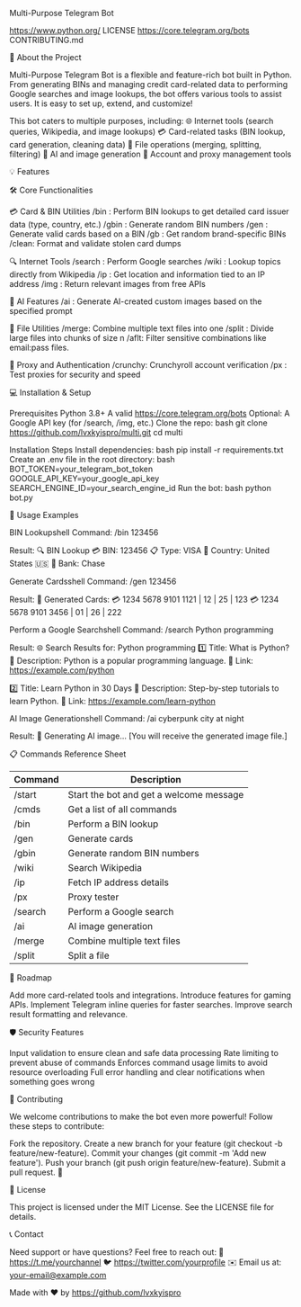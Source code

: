  Multi-Purpose Telegram Bot


https://www.python.org/
LICENSE
https://core.telegram.org/bots
CONTRIBUTING.md

🚀 About the Project

Multi-Purpose Telegram Bot is a flexible and feature-rich bot built in Python. From generating BINs and managing credit card-related data to performing Google searches and image lookups, the bot offers various tools to assist users. It is easy to set up, extend, and customize!

This bot caters to multiple purposes, including:
🌐 Internet tools (search queries, Wikipedia, and image lookups)
💳 Card-related tasks (BIN lookup, card generation, cleaning data)
📁 File operations (merging, splitting, filtering)
🎨 AI and image generation
📡 Account and proxy management tools

💡 Features

🛠️ Core Functionalities

💳 Card & BIN Utilities
/bin : Perform BIN lookups to get detailed card issuer data (type, country, etc.)
/gbin : Generate random BIN numbers
/gen : Generate valid cards based on a BIN
/gb  : Get random brand-specific BINs
/clean: Format and validate stolen card dumps

🔍 Internet Tools
/search : Perform Google searches
/wiki : Lookup topics directly from Wikipedia
/ip : Get location and information tied to an IP address
/img : Return relevant images from free APIs

🎨 AI Features
/ai : Generate AI-created custom images based on the specified prompt

📁 File Utilities
/merge: Combine multiple text files into one
/split : Divide large files into chunks of size n
/aflt: Filter sensitive combinations like email:pass files.

🔐 Proxy and Authentication
/crunchy: Crunchyroll account verification
/px : Test proxies for security and speed

💻 Installation & Setup

Prerequisites
Python 3.8+
A valid https://core.telegram.org/bots
Optional: A Google API key (for /search, /img, etc.)
Clone the repo:
 bash
  git clone https://github.com/lvxkyispro/multi.git
  cd multi
  
Installation Steps
Install dependencies:
  bash
   pip install -r requirements.txt
   Create an .env file in the root directory:
  bash
   BOT_TOKEN=your_telegram_bot_token
   GOOGLE_API_KEY=your_google_api_key
   SEARCH_ENGINE_ID=your_search_engine_id
   Run the bot:
  bash
   python bot.py
   
🔨 Usage Examples

BIN Lookupshell
Command:
/bin 123456

Result:
🔍 BIN Lookup
💳 BIN: 123456
📋 Type: VISA
📍 Country: United States 🇺🇸
🏦 Bank: Chase

Generate Cardsshell
Command:
/gen 123456

Result:
🔖 Generated Cards:
💳 1234 5678 9101 1121 | 12 | 25 | 123
💳 1234 5678 9101 3456 | 01 | 26 | 222

Perform a Google Searchshell
Command:
/search Python programming

Result:
🌐 Search Results for: Python programming
1️⃣ Title: What is Python?
📝 Description: Python is a popular programming language.
🔗 Link: https://example.com/python

2️⃣ Title: Learn Python in 30 Days
📝 Description: Step-by-step tutorials to learn Python.
🔗 Link: https://example.com/learn-python

AI Image Generationshell
Command:
/ai cyberpunk city at night

Result:
🎨 Generating AI image...
[You will receive the generated image file.]

📋 Commands Reference Sheet

| Command       | Description                                  |
|---------------|----------------------------------------------|
| /start      | Start the bot and get a welcome message      |
| /cmds       | Get a list of all commands                   |
| /bin        | Perform a BIN lookup                        |
| /gen        | Generate cards                              |
| /gbin       | Generate random BIN numbers                 |
| /wiki       | Search Wikipedia                            |
| /ip         | Fetch IP address details                    |
| /px         | Proxy tester                                |
| /search     | Perform a Google search                     |
| /ai         | AI image generation                         |
| /merge      | Combine multiple text files                 |
| /split      | Split a file                                |

🎯 Roadmap

Add more card-related tools and integrations.
Introduce features for gaming APIs.
Implement Telegram inline queries for faster searches.
Improve search result formatting and relevance.

🛡️ Security Features

Input validation to ensure clean and safe data processing
Rate limiting to prevent abuse of commands
Enforces command usage limits to avoid resource overloading
Full error handling and clear notifications when something goes wrong

🤝 Contributing

We welcome contributions to make the bot even more powerful! Follow these steps to contribute:

Fork the repository.
Create a new branch for your feature (git checkout -b feature/new-feature).
Commit your changes (git commit -m 'Add new feature').
Push your branch (git push origin feature/new-feature).
Submit a pull request. 🙌

📜 License

This project is licensed under the MIT License. See the LICENSE file for details.

📞 Contact

Need support or have questions? Feel free to reach out:
🤖 https://t.me/yourchannel
🐦 https://twitter.com/yourprofile
✉️ Email us at: your-email@example.com

Made with ❤️ by https://github.com/lvxkyispro
